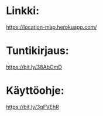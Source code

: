 # Linkki:
https://location-map.herokuapp.com/

# Tuntikirjaus:
https://bit.ly/38AbOmD

# Käyttöohje:
https://bit.ly/3qFVEhR